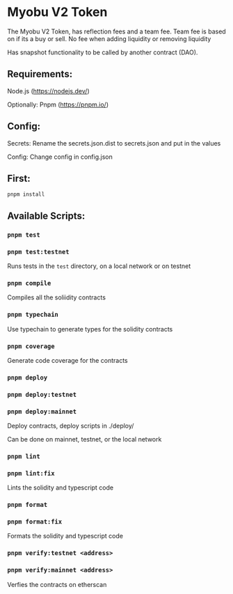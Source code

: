 # Myobu V2 Token

The Myobu V2 Token, has reflection fees and a team fee. Team fee is based on if its a buy or sell. No fee when adding liquidity or removing liquidity

Has snapshot functionality to be called by another contract (DAO).

## Requirements:

Node.js (https://nodejs.dev/)

Optionally: Pnpm (https://pnpm.io/)

## Config:

Secrets: Rename the secrets.json.dist to secrets.json and put in the values

Config: Change config in config.json

## First:

    pnpm install

## Available Scripts:

### `pnpm test`

### `pnpm test:testnet`

Runs tests in the `test` directory, on a local network or on testnet

### `pnpm compile`

Compiles all the soliidity contracts

### `pnpm typechain`

Use typechain to generate types for the solidity contracts

### `pnpm coverage`

Generate code coverage for the contracts

### `pnpm deploy`

### `pnpm deploy:testnet`

### `pnpm deploy:mainnet`

Deploy contracts, deploy scripts in ./deploy/

Can be done on mainnet, testnet, or the local network

### `pnpm lint`

### `pnpm lint:fix`

Lints the solidity and typescript code

### `pnpm format`

### `pnpm format:fix`

Formats the solidity and typescript code

### `pnpm verify:testnet <address>`

### `pnpm verify:mainnet <address>`

Verfies the contracts on etherscan
